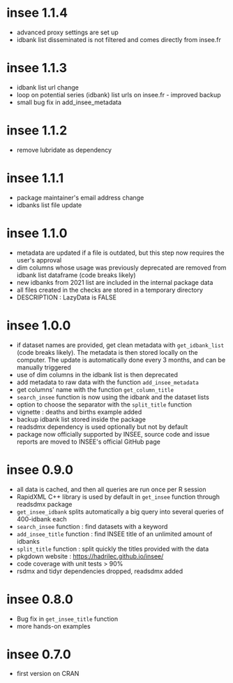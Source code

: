 # insee 1.1.4

* advanced proxy settings are set up
* idbank list disseminated is not filtered and comes directly from insee.fr

# insee 1.1.3

* idbank list url change
* loop on potential series (idbank) list urls on insee.fr - improved backup
* small bug fix in add_insee_metadata

# insee 1.1.2

* remove lubridate as dependency

# insee 1.1.1

* package maintainer's email address change
* idbanks list file update

# insee 1.1.0

* metadata are updated if a file is outdated, but this step now requires the user's approval
* dim columns whose usage was previously deprecated are removed from idbank list dataframe (code breaks likely) 
* new idbanks from 2021 list are included in the internal package data
* all files created in the checks are stored in a temporary directory
* DESCRIPTION : LazyData is FALSE

# insee 1.0.0

* if dataset names are provided, get clean metadata with `get_idbank_list` (code breaks likely). The metadata is then stored locally on the computer. The update is automatically done every 3 months, and can be manually triggered
* use of dim columns in the idbank list is then deprecated
* add metadata to raw data with the function `add_insee_metadata`
* get columns' name with the function `get_column_title`
* `search_insee` function is now using the idbank and the dataset lists
* option to choose the separator with the `split_title` function
* vignette : deaths and births example added
* backup idbank list stored inside the package
* readsdmx dependency is used optionally but not by default
* package now officially supported by INSEE, source code and issue reports are moved to INSEE's official GitHub page

# insee 0.9.0

* all data is cached, and then all queries are run once per R session
* RapidXML C++ library is used by default in `get_insee` function through readsdmx package
* `get_insee_idbank` splits automatically a big query into several queries of 400-idbank each
* `search_insee` function : find datasets with a keyword
* `add_insee_title` function : find INSEE title of an unlimited amount of idbanks
* `split_title` function : split quickly the titles provided with the data
* pkgdown website : https://hadrilec.github.io/insee/
* code coverage with unit tests > 90%
* rsdmx and tidyr dependencies dropped, readsdmx added

# insee 0.8.0

* Bug fix in `get_insee_title` function
* more hands-on examples 

# insee 0.7.0

* first version on CRAN
